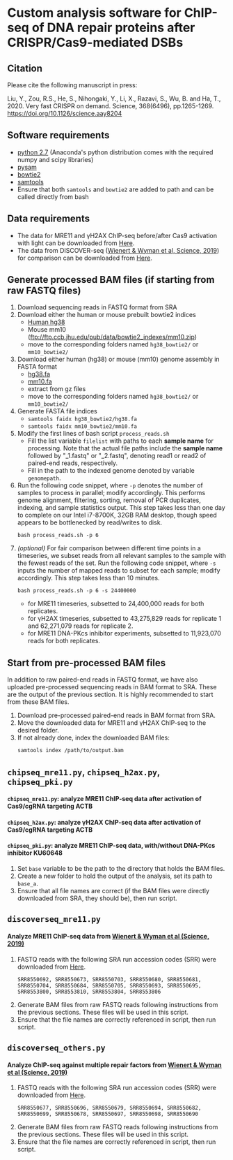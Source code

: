 Custom analysis software for ChIP-seq of DNA repair proteins after CRISPR/Cas9-mediated DSBs
====

## Citation
Please cite the following manuscript in press:

Liu, Y., Zou, R.S., He, S., Nihongaki, Y., Li, X., Razavi, S., Wu, B. and Ha, T., 2020. Very fast CRISPR on demand. Science, 368(6496), pp.1265-1269.
https://doi.org/10.1126/science.aay8204


## Software requirements
- [python 2.7](https://www.anaconda.com/distribution/) (Anaconda's python distribution comes with the required numpy and scipy libraries)
- [pysam](https://pysam.readthedocs.io/en/latest/installation.html)
- [bowtie2](http://bowtie-bio.sourceforge.net/bowtie2/index.shtml)
- [samtools](http://www.htslib.org/download/)
- Ensure that both `samtools` and `bowtie2` are added to path and can be called directly from bash

## Data requirements
- The data for MRE11 and γH2AX ChIP-seq before/after Cas9 activation with light can be downloaded from [Here](https://www.ncbi.nlm.nih.gov/bioproject/PRJNA609749).
- The data from DISCOVER-seq ([Wienert & Wyman et al, Science, 2019](https://www.ncbi.nlm.nih.gov/pubmed/31000663)) for comparison can be downloaded from [Here](https://www.ncbi.nlm.nih.gov/bioproject/PRJNA509652).

## Generate processed BAM files (if starting from raw FASTQ files)
1. Download sequencing reads in FASTQ format from SRA
2. Download either the human or mouse prebuilt bowtie2 indices
    - [Human hg38](http://ftp.ncbi.nlm.nih.gov/genomes/archive/old_genbank/Eukaryotes/vertebrates_mammals/Homo_sapiens/GRCh38/seqs_for_alignment_pipelines/GCA_000001405.15_GRCh38_no_alt_analysis_set.fna.bowtie_index.tar.gz)
    - Mouse mm10 (ftp://ftp.ccb.jhu.edu/pub/data/bowtie2_indexes/mm10.zip)
    - move to the corresponding folders named `hg38_bowtie2/` or `mm10_bowtie2/`
3. Download either human (hg38) or mouse (mm10) genome assembly in FASTA format
    - [hg38.fa](https://hgdownload.cse.ucsc.edu/goldenpath/hg38/bigZips/hg38.fa.gz)
    - [mm10.fa](http://hgdownload.cse.ucsc.edu/goldenPath/mm10/bigZips/mm10.fa.gz)
    - extract from gz files
    - move to the corresponding folders named `hg38_bowtie2/` or `mm10_bowtie2/`
4. Generate FASTA file indices
    - `samtools faidx hg38_bowtie2/hg38.fa`
    - `samtools faidx mm10_bowtie2/mm10.fa`
5. Modify the first lines of bash script `process_reads.sh`
    - Fill the list variable `filelist` with paths to each **sample name** for processing. Note that the actual file paths include the **sample name** followed by "\_1.fastq" or "\_2.fastq", denoting read1 or read2 of paired-end reads, respectively.
    - Fill in the path to the indexed genome denoted by variable `genomepath`.
6. Run the following code snippet, where `-p` denotes the number of samples to process in parallel; modify accordingly. This performs genome alignment, filtering, sorting, removal of PCR duplicates, indexing, and sample statistics output. This step takes less than one day to complete on our Intel i7-8700K, 32GB RAM desktop, though speed appears to be bottlenecked by read/writes to disk.
    ```
    bash process_reads.sh -p 6
    ```
7. *(optional)* For fair comparison between different time points in a timeseries, we subset reads from all relevant samples to the sample with the fewest reads of the set. Run the following code snippet, where `-s` inputs the number of mapped reads to subset for each sample; modify accordingly. This step takes less than 10 minutes.
    ```
    bash process_reads.sh -p 6 -s 24400000
    ```
    - for MRE11 timeseries, subsetted to 24,400,000 reads for both replicates.
    - for γH2AX timeseries, subsetted to 43,275,829 reads for replicate 1 and 62,271,079 reads for replicate 2.
    - for MRE11 DNA-PKcs inhibitor experiments, subsetted to 11,923,070 reads for both replicates.

## Start from pre-processed BAM files
In addition to raw paired-end reads in FASTQ format, we have also uploaded pre-processed sequencing reads in BAM format to SRA. These are the output of the previous section. It is highly recommended to start from these BAM files.
1. Download pre-processed paired-end reads in BAM format from SRA.
2. Move the downloaded data for MRE11 and γH2AX ChIP-seq to the desired folder.
3. If not already done, index the downloaded BAM files:
    ```
    samtools index /path/to/output.bam
    ```

## `chipseq_mre11.py`, `chipseq_h2ax.py`, `chipseq_pki.py`
#### `chipseq_mre11.py`: analyze MRE11 ChIP-seq data after activation of Cas9/cgRNA targeting ACTB
#### `chipseq_h2ax.py`: analyze γH2AX ChIP-seq data after activation of Cas9/cgRNA targeting ACTB
#### `chipseq_pki.py`: analyze MRE11 ChIP-seq data, with/without DNA-PKcs inhibitor KU60648
1. Set `base` variable to be the path to the directory that holds the BAM files.
2. Create a new folder to hold the output of the analysis, set its path to `base_a`.
3. Ensure that all file names are correct (if the BAM files were directly downloaded from SRA, they should be), then run script.

## `discoverseq_mre11.py`
#### Analyze MRE11 ChIP-seq data from [Wienert & Wyman et al (Science, 2019)](https://www.ncbi.nlm.nih.gov/pubmed/31000663)
1. FASTQ reads with the following SRA run accession codes (SRR) were downloaded from [Here](https://www.ncbi.nlm.nih.gov/bioproject/PRJNA509652).
    ```
    SRR8550692, SRR8550673, SRR8550703, SRR8550680, SRR8550681, SRR8550704, SRR8550684, SRR8550705, SRR8550693, SRR8550695, SRR8553800, SRR8553810, SRR8553804, SRR8553806
    ```
2. Generate BAM files from raw FASTQ reads following instructions from the previous sections. These files will be used in this script.
3. Ensure that the file names are correctly referenced in script, then run script.

## `discoverseq_others.py`
#### Analyze ChIP-seq against multiple repair factors from [Wienert & Wyman et al (Science, 2019)](https://www.ncbi.nlm.nih.gov/pubmed/31000663)
1. FASTQ reads with the following SRA run accession codes (SRR) were downloaded from [Here](https://www.ncbi.nlm.nih.gov/bioproject/PRJNA509652).
    ```
    SRR8550677, SRR8550696, SRR8550679, SRR8550694, SRR8550682, SRR8550699, SRR8550678, SRR8550697, SRR8550698, SRR8550690
    ```
2. Generate BAM files from raw FASTQ reads following instructions from the previous sections. These files will be used in this script.
3. Ensure that the file names are correctly referenced in script, then run script.
